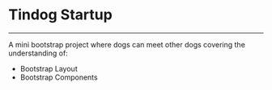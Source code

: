 # Tindog Startup
***
A mini bootstrap project where dogs can meet other dogs covering the understanding of:
* Bootstrap Layout
* Bootstrap Components